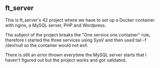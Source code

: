 ## ft_server

This is ft_server's 42 project where we have to set up a Docker container with nginx, a MySQL server, PHP and Wordpress.

The subject of the project breaks the "One service one container" rule, therefore I started the three services using SysV and then used tail -f /dev/null so the container would not exit.

There is still an error thrown everytime the MySQL server starts that I haven't figured out but the project works and got validated.